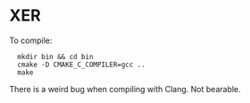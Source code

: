 # XER #

To compile:

```
  mkdir bin && cd bin
  cmake -D CMAKE_C_COMPILER=gcc ..
  make
```

There is a weird bug when compiling with Clang. Not bearable.
